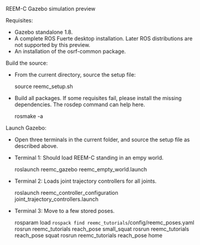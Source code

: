 REEM-C Gazebo simulation preview

Requisites:
- Gazebo standalone 1.8.
- A complete ROS Fuerte desktop installation. Later ROS distributions are not supported by this preview.
- An installation of the osrf-common package.

Build the source:
- From the current directory, source the setup file:

  source reemc_setup.sh

- Build all packages. If some requisites fail, please install the missing dependencies. The rosdep command can
  help here.

  rosmake -a

Launch Gazebo:

- Open three terminals in the current folder, and source the setup file as described above.

- Terminal 1: Should load REEM-C standing in an empy world.

  roslaunch reemc_gazebo reemc_empty_world.launch

- Terminal 2: Loads joint trajectory controllers for all joints.

  roslaunch reemc_controller_configuration joint_trajectory_controllers.launch

- Terminal 3: Move to a few stored poses.

  rosparam load `rospack find reemc_tutorials`/config/reemc_poses.yaml
  rosrun reemc_tutorials reach_pose small_squat
  rosrun reemc_tutorials reach_pose squat
  rosrun reemc_tutorials reach_pose home